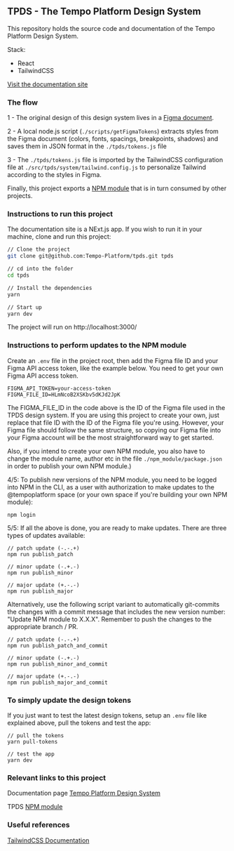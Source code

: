 ## TPDS - The Tempo Platform Design System

This repository holds the source code and documentation of the Tempo Platform Design System.

Stack:

- React
- TailwindCSS

[Visit the documentation site](https://tempods.netlify.app/)

### The flow

1 - The original design of this design system lives in a [Figma document](https://www.figma.com/file/HLmNcoB2XSKbv5dKJd2JpK/Tempo-Platform-Design-System).

2 - A local node.js script (`./scripts/getFigmaTokens`) extracts styles from the Figma document (colors, fonts, spacings, breakpoints, shadows) and saves them in JSON format in the `./tpds/tokens.js` file

3 - The `./tpds/tokens.js` file is imported by the TailwindCSS configuration file at `./src/tpds/system/tailwind.config.js` to personalize Tailwind according to the styles in Figma.

Finally, this project exports a [NPM module](https://www.npmjs.com/package/@tempoplatform/tpds) that is in turn consumed by other projects.

### Instructions to run this project

The documentation site is a NExt.js app. If you wish to run it in your machine, clone and run this project:

```bash
// Clone the project
git clone git@github.com:Tempo-Platform/tpds.git tpds

// cd into the folder
cd tpds

// Install the dependencies
yarn

// Start up
yarn dev
```

The project will run on http://localhost:3000/

### Instructions to perform updates to the NPM module

Create an `.env` file in the project root, then add the Figma file ID and your Figma API access token, like the example below. You need to get your own Figma API access token.

```shell
FIGMA_API_TOKEN=your-access-token
FIGMA_FILE_ID=HLmNcoB2XSKbv5dKJd2JpK
```

The FIGMA_FILE_ID in the code above is the ID of the Figma file used in the TPDS design system. If you are using this project to create your own, just replace that file ID with the ID of the Figma file you're using. However, your Figma file should follow the same structure, so copying our Figma file into your Figma account will be the most straightforward way to get started.

Also, if you intend to create your own NPM module, you also have to change the module name, author etc in the file `./npm_module/package.json` in order to publish your own NPM module.)

4/5: To publish new versions of the NPM module, you need to be logged into NPM in the CLI, as a user with authorization to make updates to the @tempoplatform space (or your own space if you're building your own NPM module):

```shell
npm login
```

5/5: If all the above is done, you are ready to make updates. There are three types of updates available:

```shell
// patch update (-.-.+)
npm run publish_patch

// minor update (-.+.-)
npm run publish_minor

// major update (+.-.-)
npm run publish_major
```

Alternatively, use the following script variant to automatically git-commits the changes with a commit message that includes the new version number: "Update NPM module to X.X.X". Remember to push the changes to the appropriate branch / PR.

```shell
// patch update (-.-.+)
npm run publish_patch_and_commit

// minor update (-.+.-)
npm run publish_minor_and_commit

// major update (+.-.-)
npm run publish_major_and_commit
```

### To simply update the design tokens

If you just want to test the latest design tokens, setup an `.env` file like explained above, pull the tokens and test the app:

```shell
// pull the tokens
yarn pull-tokens

// test the app
yarn dev
```

### Relevant links to this project

Documentation page [Tempo Platform Design System](https://tempods.netlify.app/)

TPDS [NPM module](https://www.npmjs.com/package/@tempoplatform/tpds)

### Useful references

[TailwindCSS Documentation](https://tailwindcss.com/docs)
